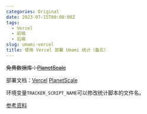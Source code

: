 ```yaml
---
categories: Original
date: 2023-07-15T00:00:00Z
tags:
  - Vercel
  - 前端
  - 后端
slug: umami-vercel
title: 使用 Vercel 部署 Umami 统计（备忘）
---
```


~~免费数据库：[PlanetScale](https://planetscale.com/features)~~

部署文档：[Vercel](https://umami.is/docs/running-on-vercel) [PlanetScale](https://umami.is/docs/running-on-planetscale)

环境变量`TRACKER_SCRIPT_NAME`可以修改统计脚本的文件名。

[参考资料](https://thirdshire.com/post/running-umami-on-planetscale-vercel/)
